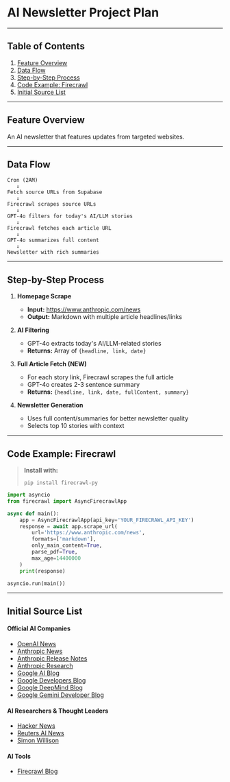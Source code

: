 # AI Newsletter Project Plan

---

## Table of Contents
1. [Feature Overview](#feature-overview)
2. [Data Flow](#data-flow)
3. [Step-by-Step Process](#step-by-step-process)
4. [Code Example: Firecrawl](#code-example-firecrawl)
5. [Initial Source List](#initial-source-list)

---

## Feature Overview
An AI newsletter that features updates from targeted websites.

---

## Data Flow

```
Cron (2AM)
   ↓
Fetch source URLs from Supabase
   ↓
Firecrawl scrapes source URLs
   ↓
GPT-4o filters for today's AI/LLM stories
   ↓
Firecrawl fetches each article URL
   ↓
GPT-4o summarizes full content
   ↓
Newsletter with rich summaries
```

---

## Step-by-Step Process

1. **Homepage Scrape**
    - **Input:** https://www.anthropic.com/news
    - **Output:** Markdown with multiple article headlines/links

2. **AI Filtering**
    - GPT-4o extracts today's AI/LLM-related stories
    - **Returns:** Array of `{headline, link, date}`

3. **Full Article Fetch (NEW)**
    - For each story link, Firecrawl scrapes the full article
    - GPT-4o creates 2-3 sentence summary
    - **Returns:** `{headline, link, date, fullContent, summary}`

4. **Newsletter Generation**
    - Uses full content/summaries for better newsletter quality
    - Selects top 10 stories with context

---

## Code Example: Firecrawl

> **Install with:**
> 
> `pip install firecrawl-py`

```python
import asyncio
from firecrawl import AsyncFirecrawlApp

async def main():
    app = AsyncFirecrawlApp(api_key='YOUR_FIRECRAWL_API_KEY')
    response = await app.scrape_url(
        url='https://www.anthropic.com/news',
        formats=['markdown'],
        only_main_content=True,
        parse_pdf=True,
        max_age=14400000
    )
    print(response)

asyncio.run(main())
```

---

## Initial Source List

#### Official AI Companies
- [OpenAI News](https://openai.com/news/)
- [Anthropic News](https://www.anthropic.com/news)
- [Anthropic Release Notes](https://docs.anthropic.com/en/release-notes/overview)
- [Anthropic Research](https://www.anthropic.com/research)
- [Google AI Blog](https://blog.google/technology/ai/)
- [Google Developers Blog](https://blog.google/technology/developers/)
- [Google DeepMind Blog](https://blog.google/technology/google-deepmind/)
- [Google Gemini Developer Blog](https://developers.googleblog.com/en/search/?product_categories=Gemini)

#### AI Researchers & Thought Leaders
- [Hacker News](https://news.ycombinator.com/)
- [Reuters AI News](https://www.reuters.com/technology/artificial-intelligence/)
- [Simon Willison](https://simonwillison.net/)

#### AI Tools
- [Firecrawl Blog](https://www.firecrawl.dev/blog/)